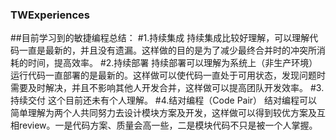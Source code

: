### TWExperiences
##目前学习到的敏捷编程总结： 
#1.持续集成 持续集成比较好理解，可以理解代码一直是最新的，并且没有遗漏。这样做的目的是为了减少最终合并时的冲突所消耗的时间，提高效率。 
#2.持续部署 持续部署可以理解为系统上（非生产环境）运行代码一直部署的是最新的。这样做可以使代码一直处于可用状态，发现问题时需要及时解决，并且不影响其他人开发合并，这样做可以提高团队开发效率。 
#3.持续交付 这个目前还未有个人理解。 
#4.结对编程（Code Pair） 结对编程可以简单理解为两个人共同努力去设计模块方案及开发，这样做可以得到较优方案及互相review。一是代码方案、质量会高一些，二是模块代码不只是被一个人掌握。

